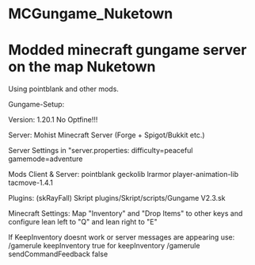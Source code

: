 # MCGungame_Nuketown
# Modded minecraft gungame server on the map Nuketown

Using pointblank and other mods.

Gungame-Setup:

Version: 1.20.1
No Optfine!!!

Server: Mohist Minecraft Server (Forge + Spigot/Bukkit etc.)

Server Settings in "server.properties:
difficulty=peaceful
gamemode=adventure

Mods Client & Server: 
pointblank
geckolib
lrarmor
player-animation-lib
tacmove-1.4.1

Plugins:
(skRayFall)
Skript
plugins/Skript/scripts/Gungame V2.3.sk

Minecraft Settings:
Map "Inventory" and "Drop Items" to other keys
and configure lean left to "Q" and lean right to "E"

If KeepInventory doesnt work or server messages are appearing use:
/gamerule keepInventory true for keepInventory
/gamerule sendCommandFeedback false
